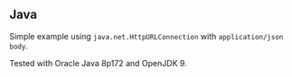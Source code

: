 ## Java ##
Simple example using `java.net.HttpURLConnection` with `application/json body`.

Tested with Oracle Java 8p172 and OpenJDK 9.
